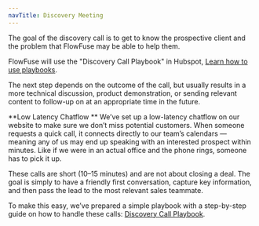 ```yaml
---
navTitle: Discovery Meeting
---
```


The goal of the discovery call is to get to know the prospective client and the
problem that FlowFuse may be able to help them.

FlowFuse will use the "Discovery Call Playbook" in Hubspot, [Learn how to use
playbooks](https://knowledge.hubspot.com/playbooks/use-playbooks#use-playbooks-in-contact-company-deal-ticket-or-custom-crm-records).

The next step depends on the outcome of the call, but usually results in a more technical discussion, product demonstration, or sending relevant content to follow-up on at an appropriate time in the future.


**Low Latency Chatflow
**
We’ve set up a low-latency chatflow on our website to make sure we don’t miss potential customers. When someone requests a quick call, it connects directly to our team’s calendars — meaning any of us may end up speaking with an interested prospect within minutes. Like if we were in an actual office and the phone rings, someone has to pick it up. 

These calls are short (10–15 minutes) and are not about closing a deal. The goal is simply to have a friendly first conversation, capture key information, and then pass the lead to the most relevant sales teammate.

To make this easy, we’ve prepared a simple playbook with a step-by-step guide on how to handle these calls: [Discovery Call Playbook](https://docs.google.com/document/d/1mzv1c7qEHQ_Pg6tJVuMrRRxNTiDx_aeEW9052aSJVeo/edit?usp=sharing).
